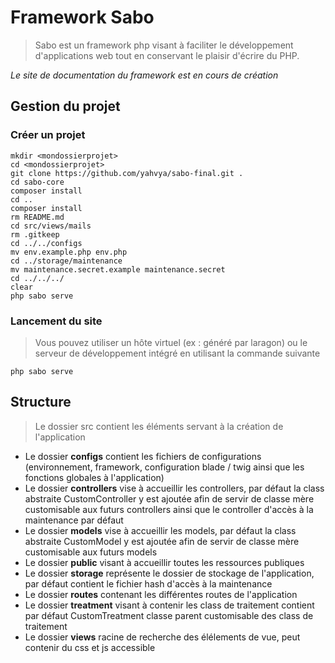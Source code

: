 # Framework Sabo

> Sabo est un framework php visant à faciliter le développement d'applications web tout en conservant le plaisir d'écrire du PHP.

*Le site de documentation du framework est en cours de création*

## Gestion du projet

### Créer un projet

```
mkdir <mondossierprojet>
cd <mondossierprojet>
git clone https://github.com/yahvya/sabo-final.git .
cd sabo-core
composer install
cd ..
composer install
rm README.md
cd src/views/mails
rm .gitkeep
cd ../../configs
mv env.example.php env.php
cd ../storage/maintenance
mv maintenance.secret.example maintenance.secret
cd ../../../
clear
php sabo serve

```

### Lancement du site

> Vous pouvez utiliser un hôte virtuel (ex : généré par laragon) ou le serveur de développement intégré en utilisant la commande suivante

```
php sabo serve
```

## Structure

> Le dossier src contient les éléments servant à la création de l'application

- Le dossier **configs** contient les fichiers de configurations (environnement, framework, configuration blade / twig ainsi que les fonctions globales à l'application)
- Le dossier **controllers** vise à accueillir les controllers, par défaut la class abstraite CustomController y est ajoutée afin de servir de classe mère customisable aux futurs controllers ainsi que le controller d'accès à la maintenance par défaut
- Le dossier **models** vise à accueillir les models, par défaut la class abstraite CustomModel y est ajoutée afin de servir de classe mère customisable aux futurs models
- Le dossier **public** visant à accueillir toutes les ressources publiques
- Le dossier **storage** représente le dossier de stockage de l'application, par défaut contient le fichier hash d'accès à la maintenance
- Le dossier **routes** contenant les différentes routes de l'application
- Le dossier **treatment** visant à contenir les class de traitement contient par défaut CustomTreatment classe parent customisable des class de traitement
- Le dossier **views** racine de recherche des élélements de vue, peut contenir du css et js accessible  